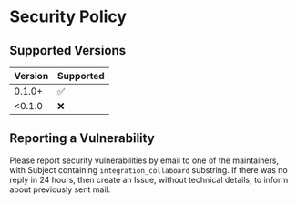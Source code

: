 # Security Policy

## Supported Versions


| Version | Supported          |
|---------|--------------------|
| 0.1.0+  | :white_check_mark: |
| <0.1.0  | :x:                |


## Reporting a Vulnerability

Please report security vulnerabilities by email to one of the maintainers, with Subject containing `integration_collaboard` substring.
If there was no reply in 24 hours, then create an Issue, without technical details, to inform about previously sent mail.
